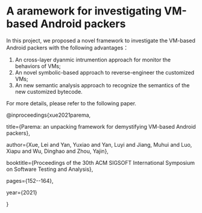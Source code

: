 # A aramework for investigating VM-based Android packers

In this project, we proposed a novel framework to investigate the VM-based Android packers with the following advantages：

1) An cross-layer dyanmic intrumention approach for monitor the behaviors of VMs;
2) An novel symbolic-based approach to reverse-engineer the customized VMs;
3) An new semantic analysis approach to recognize the semantics of the new customized bytecode.

For more details, please refer to the following paper.

@inproceedings{xue2021parema,

  title={Parema: an unpacking framework for demystifying VM-based Android packers},
  
  author={Xue, Lei and Yan, Yuxiao and Yan, Luyi and Jiang, Muhui and Luo, Xiapu and Wu, Dinghao and Zhou, Yajin},
  
  booktitle={Proceedings of the 30th ACM SIGSOFT International Symposium on Software Testing and Analysis},
  
  pages={152--164},
  
  year={2021}
  
}

